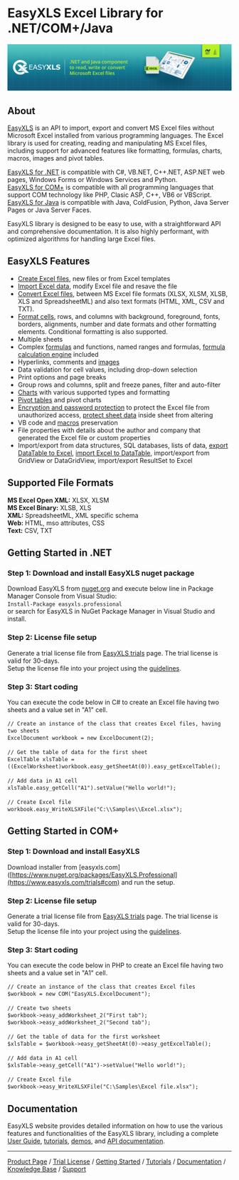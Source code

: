 # EasyXLS Excel Library for .NET/COM+/Java
![EasyXLS](https://raw.githubusercontent.com/EasyXLS/EasyXLS.samples/main/images/easyxls-excel-library-component-small.jpg "EasyXLS")

## About
[EasyXLS](https://www.easyxls.com) is an API to import, export and convert MS Excel files without Microsoft Excel installed from various programming languages. The Excel library is used for creating, reading and manipulating MS Excel files, including support for advanced features like formatting, formulas, charts, macros, images and pivot tables.  

[EasyXLS for .NET](https://www.easyxls.com/net-excel-library) is compatible with C#, VB.NET, C++.NET, ASP.NET web pages, Windows Forms or Windows Services and Python.    
[EasyXLS for COM+](https://www.easyxls.com/component-excel-library) is compatible with all programming languages that support COM technology like PHP, Clasic ASP, C++, VB6 or VBScript.  
[EasyXLS for Java](https://www.easyxls.com/java-excel-library) is compatible with Java, ColdFusion, Python, Java Server Pages or Java Server Faces.  

EasyXLS library  is designed to be easy to use, with a straightforward API and comprehensive documentation.  It is also highly performant, with optimized algorithms for handling large Excel files.

## EasyXLS Features

* [Create Excel files](https://www.easyxls.com/manual/basics/create-excel-file.html), new files or from Excel templates
* [Import Excel data](https://www.easyxls.com/manual/basics/import-from-xlsx-file-format.html), modify Excel file and resave the file
* [Convert Excel files](https://www.easyxls.com/manual/basics/convert-html-to-excel.html), between MS Excel file formats (XLSX, XLSM, XLSB, XLS and SpreadsheetML) and also text formats (HTML, XML, CSV and TXT).
* [Format cells](https://www.easyxls.com/manual/basics/format-excel-cells.html), rows, and columns with background, foreground, fonts, borders, alignments, number and date formats and other formatting elements. Conditional formatting is also supported.
* Multiple sheets 
* Complex [formulas](https://www.easyxls.com/manual/basics/import-export-excel-formulas.html) and functions, named ranges and formulas, [formula calculation engine](https://www.easyxls.com/manual/basics/excel-calculation-engine.html) included
* Hyperlinks, comments and [images](https://www.easyxls.com/manual/basics/excel-image-import-export.html)
* Data validation for cell values, including drop-down selection
* Print options and page breaks
* Group rows and columns, split and freeze panes, filter and auto-filter
* [Charts](https://www.easyxls.com/manual/basics/excel-chart-inside-sheet.html) with various supported types and formatting
* [Pivot tables](https://www.easyxls.com/manual/basics/excel-pivot-table.html) and pivot charts
* [Encryption and password protection](https://www.easyxls.com/manual/basics/password-protected-excel-file.html) to protect the Excel file from unauthorized access, [protect sheet data](https://www.easyxls.com/manual/basics/excel-protect-sheet.html) inside sheet from altering
* VB code and [macros](https://www.easyxls.com/manual/basics/excel-macros-vba-project.html) preservation
* File properties with details about the author and company that generated the Excel file or custom properties
* Import/export from data structures, SQL databases, lists of data, [export DataTable to Excel](https://www.easyxls.com/manual/FAQ/export-datatable-to-excel.html), [import Excel to DataTable](https://www.easyxls.com/manual/FAQ/import-excel-to-datatable.html), import/export from GridView or DataGridView, import/export ResultSet to Excel

## Supported File Formats
**MS Excel Open XML:** XLSX, XLSM  
**MS Excel Binary:** XLSB, XLS  
**XML:** SpreadsheetML, XML specific schema  
**Web:** HTML, mso attributes, CSS  
**Text:** CSV, TXT  

## Getting Started in .NET

### **Step 1**: Download and install EasyXLS nuget package  

Download EasyXLS from [nuget.org](https://www.nuget.org/packages/EasyXLS.Professional) and execute below line in Package Manager Console from Visual Studio:  
```Install-Package easyxls.professional```  
or search for EasyXLS in NuGet Package Manager in Visual Studio and install.

### **Step 2**: License file setup   

Generate a trial license file from [EasyXLS trials](https://www.easyxls.com/trials#dotnet) page. The trial license is valid for 30-days.  
Setup the license file into your project using the [guidelines](https://www.easyxls.com/manual/licensing/license-setup.html).

### **Step 3**: Start coding

You can execute the code below in C# to create an Excel file having two sheets and a value set in "A1" cell.

```
// Create an instance of the class that creates Excel files, having two sheets
ExcelDocument workbook = new ExcelDocument(2);

// Get the table of data for the first sheet
ExcelTable xlsTable = ((ExcelWorksheet)workbook.easy_getSheetAt(0)).easy_getExcelTable();

// Add data in A1 cell
xlsTable.easy_getCell("A1").setValue("Hello world!");

// Create Excel file
workbook.easy_WriteXLSXFile("C:\\Samples\\Excel.xlsx");
```

## Getting Started in COM+

### **Step 1**: Download and install EasyXLS

Download installer from [easyxls.com]([https://www.nuget.org/packages/EasyXLS.Professional](https://www.easyxls.com/trials#com) and run the setup.

### **Step 2**: License file setup   

Generate a trial license file from [EasyXLS trials](https://www.easyxls.com/trials#com) page. The trial license is valid for 30-days.  
Setup the license file into your project using the [guidelines](https://www.easyxls.com/manual/licensing/license-setup.html#setup-license-com).

### **Step 3**: Start coding

You can execute the code below in PHP to create an Excel file having two sheets and a value set in "A1" cell.

```
// Create an instance of the class that creates Excel files
$workbook = new COM("EasyXLS.ExcelDocument");

// Create two sheets
$workbook->easy_addWorksheet_2("First tab");
$workbook->easy_addWorksheet_2("Second tab");

// Get the table of data for the first worksheet
$xlsTable = $workbook->easy_getSheetAt(0)->easy_getExcelTable();

// Add data in A1 cell
$xlsTable->easy_getCell("A1")->setValue("Hello world!");

// Create Excel file
$workbook->easy_WriteXLSXFile("C:\Samples\Excel file.xlsx");
```

## Documentation
EasyXLS website provides detailed information on how to use the various features and functionalities of the EasyXLS library, including a complete [User Guide](https://www.easyxls.com/manual), [tutorials](https://www.easyxls.com/manual/tutorials/easyxls-tutorials.html), [demos](https://www.easyxls.com/net-excel-library#demo), and [API documentation](https://www.easyxls.com/manual/API_Documentation/index.html).

---
[Product Page](https://www.easyxls.com/net-excel-library) / [Trial License](https://www.easyxls.com/trials#dotnet) / [Getting Started](https://www.easyxls.com/manual/getting-started/easyxls-dot-net-excel-library.html) / [Tutorials](https://www.easyxls.com/tutorials) / [Documentation](https://www.easyxls.com/manual) / [Knowledge Base](https://www.easyxls.com/net-excel-library#faq) / [Support](https://www.easyxls.com/ask-a-question)
